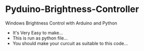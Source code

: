 # Pyduino-Brightness-Controller
Windows Brightness Control with Arduino and Python

- It's Very Easy to make...
- This is run as python file...
- You should make your curcuit as suitable to this code...

